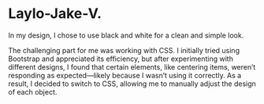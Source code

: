 # Laylo-Jake-V.

In my design, I chose to use black and white for a clean and simple look.

The challenging part for me was working with CSS. I initially tried using Bootstrap and appreciated its efficiency, but after experimenting with different designs, I found that certain elements, like centering items, weren’t responding as expected—likely because I wasn’t using it correctly. As a result, I decided to switch to CSS, allowing me to manually adjust the design of each object.

